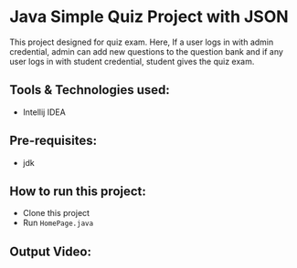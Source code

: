 # Java Simple Quiz Project with JSON
This project designed for quiz exam. Here, If a user logs in with admin credential, admin can add new questions to the question bank and if any user logs in with student credential, student gives the quiz exam.

## Tools & Technologies used:
- Intellij IDEA

## Pre-requisites:
- jdk

## How to run this project:
- Clone this project
- Run ```HomePage.java```

## Output Video:
